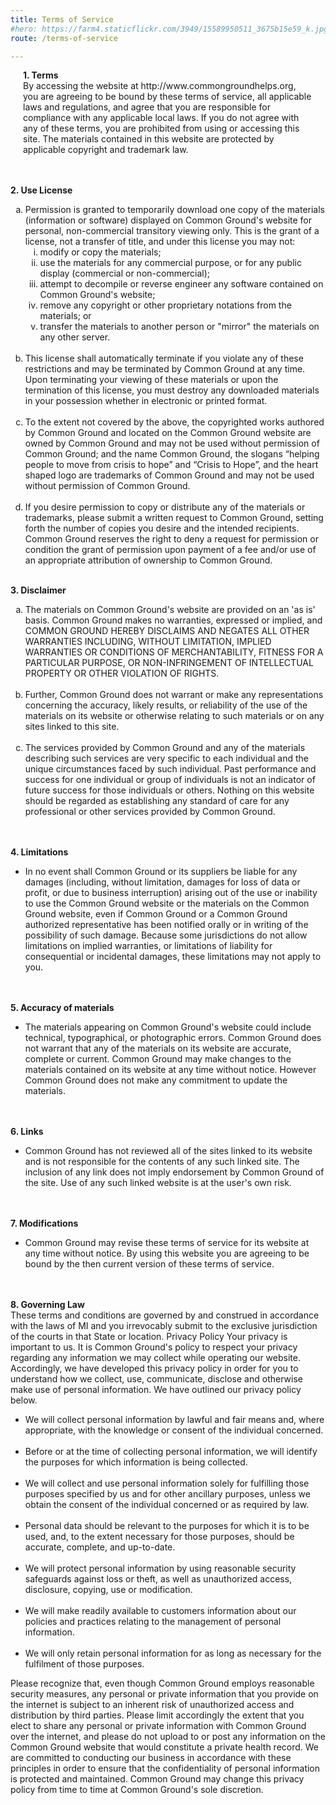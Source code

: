 ```yaml
---
title: Terms of Service
#hero: https://farm4.staticflickr.com/3949/15589950511_3675b15e59_k.jpg
route: /terms-of-service

---
```


<p style="padding-right: 20px;padding-left:20px;"> <strong>1. Terms</strong>
<br>
By accessing the website at http://www.commongroundhelps.org, you are agreeing to be bound by these terms of service, all applicable laws and regulations, and agree that you are responsible for compliance with any applicable local laws. If you do not agree with any of these terms, you are prohibited from using or accessing this site. The materials contained in this website are protected by applicable copyright and trademark law.
</p>
<br>
<br><strong>2. Use License </strong>
<br><ol type="a"><li>Permission is granted to temporarily download one copy of the materials (information or software) displayed on Common Ground's website for personal, non-commercial transitory viewing only. This is the grant of a license, not a transfer of title, and under this license you may not:
<ol type="i"><li>modify or copy the materials;</li>
<li>use the materials for any commercial purpose, or for any public display (commercial or non-commercial);</li>
<li>attempt to decompile or reverse engineer any software contained on Common Ground's website;</li>
<li>remove any copyright or other proprietary notations from the materials; or</li>
<li>transfer the materials to another person or "mirror" the materials on any other server.</li></ol>
<br>
<li> This license shall automatically terminate if you violate any of these restrictions and may be terminated by Common Ground at any time. Upon terminating your viewing of these materials or upon the termination of this license, you must destroy any downloaded materials in your possession whether in electronic or printed format.</li>
<br>
<li> To the extent not covered by the above, the copyrighted works authored by Common Ground and located on the Common Ground website are owned by Common Ground and may not be used without permission of Common Ground; and the name Common Ground, the slogans “helping people to move from crisis to hope” and “Crisis to Hope”, and the heart shaped logo are trademarks of Common Ground and may not be used without permission of Common Ground.</li>
<br>
<li>  If you desire permission to copy or distribute any of the materials or trademarks, please submit a written request to Common Ground, setting forth the number of copies you desire and the intended recipients. Common Ground reserves the right to deny a request for permission or condition the grant of permission upon payment of a fee and/or use of an appropriate  attribution of ownership to Common Ground.</li></ol>
<br>
<strong>3. Disclaimer</strong>
<br><ol type="a"><li> The materials on Common Ground's website are provided on an 'as is' basis. Common Ground makes no warranties, expressed or implied, and COMMON GROUND HEREBY DISCLAIMS AND NEGATES ALL OTHER WARRANTIES INCLUDING, WITHOUT LIMITATION, IMPLIED WARRANTIES OR CONDITIONS OF MERCHANTABILITY, FITNESS FOR A PARTICULAR PURPOSE, OR NON-INFRINGEMENT OF INTELLECTUAL PROPERTY OR OTHER VIOLATION OF RIGHTS.</li>
<br><li> Further, Common Ground does not warrant or make any representations concerning the accuracy, likely results, or reliability of the use of the materials on its website or otherwise relating to such materials or on any sites linked to this site.</li>
<br><li> The services provided by Common Ground and any of the materials describing such services are very specific to each individual and the unique circumstances faced by such individual. Past performance and success for one individual or group of individuals is not an indicator of future success for those individuals or others. Nothing on this website should be regarded as establishing any standard of care for any professional or other services provided by Common Ground.  
</li></ol>
<br>
<br><strong>4. Limitations</strong>
<br><ul><li>In no event shall Common Ground or its suppliers be liable for any damages (including, without limitation, damages for loss of data or profit, or due to business interruption) arising out of the use or inability to use the Common Ground website or the materials on the Common Ground website, even if Common Ground or a Common Ground authorized representative has been notified orally or in writing of the possibility of such damage. Because some jurisdictions do not allow limitations on implied warranties, or limitations of liability for consequential or incidental damages, these limitations may not apply to you.
</li></ul><br>
<br><strong>5. Accuracy of materials</strong>
<br><ul><li>The materials appearing on Common Ground's website could include technical, typographical, or photographic errors. Common Ground does not warrant that any of the materials on its website are accurate, complete or current. Common Ground may make changes to the materials contained on its website at any time without notice. However Common Ground does not make any commitment to update the materials.
</li></ul>
<br>
<br><strong>6. Links</strong>
<br><ul><li>Common Ground has not reviewed all of the sites linked to its website and is not responsible for the contents of any such linked site. The inclusion of any link does not imply endorsement by Common Ground of the site. Use of any such linked website is at the user's own risk.
</li></ul>
<br>
<br><strong>7. Modifications</strong>
<br><ul><li>Common Ground may revise these terms of service for its website at any time without notice. By using this website you are agreeing to be bound by the then current version of these terms of service.
</li></ul>
<br>
<br><strong>8. Governing Law</strong>
<br>These terms and conditions are governed by and construed in accordance with the laws of MI and you irrevocably submit to the exclusive jurisdiction of the courts in that State or location.
Privacy Policy
Your privacy is important to us.
It is Common Ground's policy to respect your privacy regarding any information we may collect while operating our website. Accordingly, we have developed this privacy policy in order for you to understand how we collect, use, communicate, disclose and otherwise make use of personal information. We have outlined our privacy policy below.
<ul><li>  We will collect personal information by lawful and fair means and, where appropriate, with the knowledge or consent of the individual concerned.</li>
<br>
<li>   Before or at the time of collecting personal information, we will identify the purposes for which information is being collected.</li>
<br>
<li>   We will collect and use personal information solely for fulfilling those purposes specified by us and for other ancillary purposes, unless we obtain the consent of the individual concerned or as required by law.</li>
<br>
<li>Personal data should be relevant to the purposes for which it is to be used, and, to the extent necessary for those purposes, should be accurate, complete, and up-to-date.</li>
<br>
<li>   We will protect personal information by using reasonable security safeguards against loss or theft, as well as unauthorized access, disclosure, copying, use or modification.</li>
<br>
<li>   We will make readily available to customers information about our policies and practices relating to the management of personal information.</li>
<br>
<li>   We will only retain personal information for as long as necessary for the fulfilment of those purposes.</li>
</ul>
Please recognize that, even though Common Ground employs reasonable security measures, any personal or private information that you provide on the internet is subject to an inherent risk of unauthorized access and distribution by third parties. Please limit accordingly the extent that you elect to share any personal or private information with Common Ground over the internet, and please do not upload to or post any information on the Common Ground website that would constitute a private health record.
We are committed to conducting our business in accordance with these principles in order to ensure that the confidentiality of personal information is protected and maintained. Common Ground may change this privacy policy from time to time at Common Ground's sole discretion.
</p>
